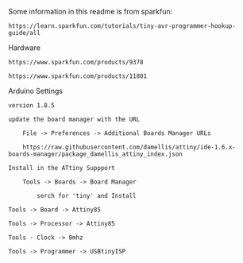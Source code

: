 
Some information in this readme is from sparkfun:

	https://learn.sparkfun.com/tutorials/tiny-avr-programmer-hookup-guide/all

Hardware

	https://www.sparkfun.com/products/9378

	https://www.sparkfun.com/products/11801

Arduino Settings

	version 1.8.5

	update the board manager with the URL

		File -> Preferences -> Additional Boards Manager URLs

		https://raw.githubusercontent.com/damellis/attiny/ide-1.6.x-boards-manager/package_damellis_attiny_index.json

	Install in the ATtiny Suppport

		Tools -> Boards -> Board Manager

			serch for 'tiny' and Install

	Tools -> Board -> Attiny85

	Tools -> Processor -> Attiny85

	Tools - Clock -> 8mhz

	Tools -> Programmer -> USBtinyISP
